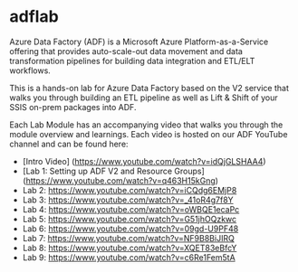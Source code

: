 # adflab

Azure Data Factory (ADF) is a Microsoft Azure Platform-as-a-Service offering that provides auto-scale-out data movement and data transformation pipelines for building data integration and ETL/ELT workflows.

This is a hands-on lab for Azure Data Factory based on the V2 service that walks you through building an ETL pipeline as well as Lift & Shift of your SSIS on-prem packages into ADF.

Each Lab Module has an accompanying video that walks you through the module overview and learnings. Each video is hosted on our ADF YouTube channel and can be found here:

* [Intro Video] (https://www.youtube.com/watch?v=idQjGLSHAA4)
* [Lab 1: Setting up ADF V2 and Resource Groups] (https://www.youtube.com/watch?v=q463H15kGng)
* Lab 2: https://www.youtube.com/watch?v=iCQdg6EMjP8
* Lab 3: https://www.youtube.com/watch?v=_41oR4g7f8Y
* Lab 4: https://www.youtube.com/watch?v=oWBQE1ecaPc
* Lab 5: https://www.youtube.com/watch?v=G51jhOQzkwc
* Lab 6: https://www.youtube.com/watch?v=09gd-U9PF48
* Lab 7: https://www.youtube.com/watch?v=NF9B8BiJIRQ
* Lab 8: https://www.youtube.com/watch?v=XQET83eBfcY
* Lab 9: https://www.youtube.com/watch?v=c6Re1Fem5tA
